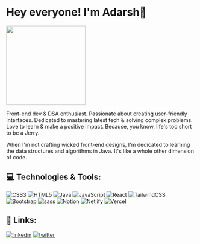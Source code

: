 # Hey everyone! I'm Adarsh👋


<img src="https://media.giphy.com/media/v1.Y2lkPTc5MGI3NjExOTg4YmRhNGQxZjMzYjMzMTdkMGFhZGQ1Mzc1OTY4NTUwNjA0NmIzYyZjdD1n/IgpAALi5hEv1IFmCrZ/giphy.gif" width="210" height="210">

Front-end dev & DSA enthusiast. Passionate about creating user-friendly interfaces. Dedicated to mastering latest tech & solving complex problems. Love to learn & make a positive impact. Because, you know, life's too short to be a Jerry.

When I'm not crafting wicked front-end designs, I'm dedicated to learning the data structures and algorithms in Java. It's like a whole other dimension of code.


## 💻 Technologies & Tools:
![CSS3](https://img.shields.io/badge/css3-%231572B6.svg?style=for-the-badge&logo=css3&logoColor=white) ![HTML5](https://img.shields.io/badge/html5-%23E34F26.svg?style=for-the-badge&logo=html5&logoColor=white) ![Java](https://img.shields.io/badge/java-%23ED8B00.svg?style=for-the-badge&logo=java&logoColor=white) ![JavaScript](https://img.shields.io/badge/javascript-%23323330.svg?style=for-the-badge&logo=javascript&logoColor=%23F7DF1E) ![React](https://img.shields.io/badge/react-%2320232a.svg?style=for-the-badge&logo=react&logoColor=%2361DAFB) ![TailwindCSS](https://img.shields.io/badge/tailwindcss-%2338B2AC.svg?style=for-the-badge&logo=tailwind-css&logoColor=white) ![Bootstrap](https://img.shields.io/badge/bootstrap-%23563D7C.svg?style=for-the-badge&logo=bootstrap&logoColor=white) ![sass](https://img.shields.io/badge/Sass-CC6699?style=for-the-badge&logo=sass&logoColor=white) ![Notion](https://img.shields.io/badge/Notion-%23000000.svg?style=for-the-badge&logo=notion&logoColor=white) ![Netlify](https://img.shields.io/badge/netlify-%23000000.svg?style=for-the-badge&logo=netlify&logoColor=#00C7B7) ![Vercel](https://img.shields.io/badge/vercel-%23000000.svg?style=for-the-badge&logo=vercel&logoColor=white) 

## 🔗 Links:
[![linkedin](https://img.shields.io/badge/linkedin-0A66C2?style=for-the-badge&logo=linkedin&logoColor=white)](https://www.linkedin.com/in/adarsh-sinh) [![twitter](https://img.shields.io/badge/twitter-1DA1F2?style=for-the-badge&logo=twitter&logoColor=white)](https://twitter.com/Adarshkds)




